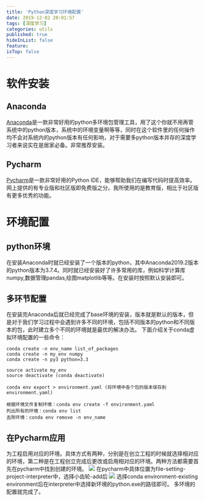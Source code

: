 ```yaml
---
title: 'Python深度学习环境配置'
date: 2019-12-02 20:01:57
tags: [深度学习]
categories: utils
published: true
hideInList: false
feature: 
isTop: false
---
```

# 软件安装

## Anaconda

[Anaconda](https://www.anaconda.com/)是一款非常好用的python多环境包管理工具，用了这个你就不用再管系统中的python版本，系统中的环境变量啊等等，同时在这个软件里的任何操作均不会对系统内的python版本有任何影响，对于需要多python版本并存的深度学习者来说实在是居家必备。非常推荐安装。

<!-- more -->

## Pycharm

[Pycharm](https://www.jetbrains.com/pycharm)是一款非常好用的Python IDE，能够帮助我们在编写代码时提高效率。网上提供的有专业版和社区版即免费版之分。我所使用的是教育版，相比于社区版有更多优秀的功能。

# 环境配置

## python环境

在安装Anaconda时就已经安装了一个版本的python，其中Anaconda2019.2版本的python版本为3.7.4。同时就已经安装好了许多常用的库，例如科学计算库numpy,数据管理pandas,绘图matplotlib等等。在安装时按照默认安装即可。

## 多环节配置

在安装完Anaconda后就已经完成了base环境的安装，版本就是默认的版本，但是对于我们学习过程中会遇到许多不同的环境，包括不同版本的python和不同版本的包，此时建立多个不同的环境就是最优的解决办法。
下面介绍关于conda虚拟环境配置的一些命令：

```angular2
conda create -n env_name list_of_packages
conda create -n my_env numpy
conda create -n py3 python=3.3

source activate my_env
source deactivate (conda deactivate)

conda env export > environment.yaml (将环境中各个包的版本保存到environment.yaml)

根据环境文件复制环境：conda env create -f environment.yaml
列出所有的环境：conda env list
去除环境：conda env remove -n env_name
```

## 在Pycharm应用

为工程启用对应的环境。具体方式有两种，分别是在创立工程的时候就选择相对应的环境，第二种是在工程创立完成后更改或启用相对应的环境。两种方法都需要首先在pycharm中找到创建的环境。
![](https://i.postimg.cc/h41TVRCb/pycharm.png)
在pycharm中具体位置为file-setting-project-interpreter中，选择小齿轮-add后
![](https://i.postimg.cc/k5h6T70L/environment.png)
选择conda environment-existing environment后在interpreter中选择新环境的python.exe的路径即可。
多环境的配置就完成了。